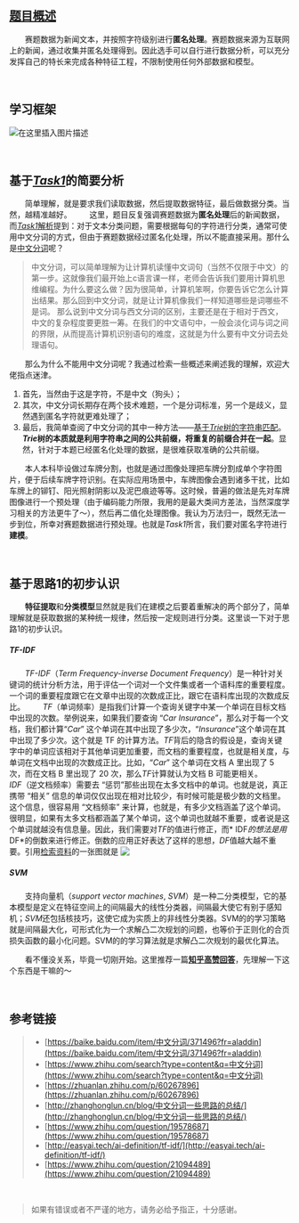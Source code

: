 ## [题目概述](https://tianchi.aliyun.com/competition/entrance/531810/introduction)
&emsp;&emsp;赛题数据为新闻文本，并按照字符级别进行**匿名处理**。赛题数据来源为互联网上的新闻，通过收集并匿名处理得到。因此选手可以自行进行数据分析，可以充分发挥自己的特长来完成各种特征工程，不限制使用任何外部数据和模型。

<br/>

## 学习框架
![在这里插入图片描述](https://img-blog.csdnimg.cn/20200721200002817.png?x-oss-process=image/watermark,type_ZmFuZ3poZW5naGVpdGk,shadow_10,text_aHR0cHM6Ly9ibG9nLmNzZG4ubmV0L3dlaXhpbl80MDgwNzcxNA==,size_16,color_FFFFFF,t_70)

<br/>

## 基于[*Task1*](https://tianchi.aliyun.com/notebook-ai/detail?spm=5176.12586969.1002.6.6406111aIKCSLV&postId=118252)的简要分析
 &emsp;&emsp;简单理解，就是要求我们读取数据，然后提取数据特征，最后做数据分类。当然，越精准越好。
 &emsp;&emsp;这里，题目反复强调赛题数据为**匿名处理**后的新闻数据，而[*Task1*解析](https://tianchi.aliyun.com/notebook-ai/detail?spm=5176.12586969.1002.6.6406111aIKCSLV&postId=118252)提到：对于文本分类问题，需要根据每句的字符进行分类，通常可使用中文分词的方式，但由于赛题数据经过匿名化处理，所以不能直接采用。那什么是[中文分词](https://baike.baidu.com/item/中文分词/371496?fr=aladdin)呢？

> 中文分词，可以简单理解为让计算机读懂中文词句（当然不仅限于中文）的第一步。这就像我们最开始上c语言课一样，老师会告诉我们要用计算机思维编程。为什么要这么做？因为很简单，计算机笨啊，你要告诉它怎么计算出结果。那么回到中文分词，就是让计算机像我们一样知道哪些是词哪些不是词。
> 那么说到中文分词与西文分词的区别，主要还是在于相对于西文，中文的复杂程度要更胜一筹。在我们的中文语句中，一般会淡化词与词之间的界限，从而提高计算机识别语句的难度，这就是为什么要有中文分词去处理语句。


 &emsp;&emsp;那么为什么不能用中文分词呢？我通过检索一些概述来阐述我的理解，欢迎大佬指点迷津。
 1. 首先，当然由于这是字符，不是中文（狗头）；
 2. 其次，中文分词长期存在两个技术难题，一个是分词标准，另一个是歧义，显然遇到匿名字符就更难处理了；
 3. 最后，我简单查阅了中文分词的其中一种方法——[基于*Trie*树的字符串匹配](http://zhanghonglun.cn/blog/中文分词一些思路的总结/)。***Trie*树的本质就是利用字符串之间的公共前缀，将重复的前缀合并在一起**。显然，针对于本题已经匿名化处理的数据，是很难获取准确的公共前缀。


&emsp;&emsp;本人本科毕设做过车牌分割，也就是通过图像处理把车牌分割成单个字符图片，便于后续车牌字符识别。在实际应用场景中，车牌图像会遇到诸多干扰，比如车牌上的铆钉、阳光照射阴影以及泥巴痕迹等等。这时候，普遍的做法是先对车牌图像进行一个预处理（由于编码能力所限，我用的是最大类间方差法，当然深度学习相关的方法更牛了～），然后再二值化处理图像。我认为万法归一，既然无法一步到位，所幸对赛题数据进行预处理。也就是*Task1*所言，我们要对匿名字符进行**建模**。

<br/>

## 基于思路1的初步认识
&emsp;&emsp;**特征提取**和**分类模型**显然就是我们在建模之后要着重解决的两个部分了，简单理解就是获取数据的某种统一规律，然后按一定规则进行分类。这里谈一下对于思路1的初步认识。

##### TF-IDF
&emsp;&emsp;*TF-IDF*（*Term Frequency-inverse Document Frequency*）是一种针对关键词的统计分析方法，用于评估一个词对一个文件集或者一个语料库的重要程度。一个词的重要程度跟它在文章中出现的次数成正比，跟它在语料库出现的次数成反比。
&emsp;&emsp;*TF*（单词频率）是指我们计算一个查询关键字中某一个单词在目标文档中出现的次数。举例说来，如果我们要查询 “*Car Insurance*”，那么对于每一个文档，我们都计算“*Car*” 这个单词在其中出现了多少次，“*Insurance*”这个单词在其中出现了多少次。这个就是 TF 的计算方法。*TF*背后的隐含的假设是，查询关键字中的单词应该相对于其他单词更加重要，而文档的重要程度，也就是相关度，与单词在文档中出现的次数成正比。比如，“*Car*” 这个单词在文档 A 里出现了 5 次，而在文档 B 里出现了 20 次，那么*TF*计算就认为文档 B 可能更相关。
&emsp;&emsp;*IDF*（逆文档频率）需要去 “惩罚”那些出现在太多文档中的单词。也就是说，真正携带 “相关” 信息的单词仅仅出现在相对比较少，有时候可能是极少数的文档里。这个信息，很容易用 “文档频率” 来计算，也就是，有多少文档涵盖了这个单词。很明显，如果有太多文档都涵盖了某个单词，这个单词也就越不重要，或者说是这个单词就越没有信息量。因此，我们需要对*TF*的值进行修正，而* IDF*的想法是用*DF*的倒数来进行修正。倒数的应用正好表达了这样的思想，*DF*值越大越不重要。引用[检索资料](http://easyai.tech/ai-definition/tf-idf/)的一张图就是
![&emsp;&emsp;](https://img-blog.csdnimg.cn/20200721215209421.png?x-oss-process=image/watermark,type_ZmFuZ3poZW5naGVpdGk,shadow_10,text_aHR0cHM6Ly9ibG9nLmNzZG4ubmV0L3dlaXhpbl80MDgwNzcxNA==,size_16,color_FFFFFF,t_70)

##### SVM
&emsp;&emsp;支持向量机（*support vector machines*, *SVM*）是一种二分类模型，它的基本模型是定义在特征空间上的间隔最大的线性分类器，间隔最大使它有别于感知机；*SVM*还包括核技巧，这使它成为实质上的非线性分类器。SVM的的学习策略就是间隔最大化，可形式化为一个求解凸二次规划的问题，也等价于正则化的合页损失函数的最小化问题。SVM的的学习算法就是求解凸二次规划的最优化算法。

&emsp;&emsp;看不懂没关系，毕竟一切刚开始。这里推荐一篇[**知乎高赞回答**](https://www.zhihu.com/question/21094489)，先理解一下这个东西是干嘛的～

<br/>


## 参考链接
>- [https://baike.baidu.com/item/中文分词/371496?fr=aladdin](https://baike.baidu.com/item/中文分词/371496?fr=aladdin)
>- [https://www.zhihu.com/search?type=content&q=中文分词](https://www.zhihu.com/search?type=content&q=中文分词)
>- [https://zhuanlan.zhihu.com/p/60267896](https://zhuanlan.zhihu.com/p/60267896)
>- [http://zhanghonglun.cn/blog/中文分词一些思路的总结/](http://zhanghonglun.cn/blog/中文分词一些思路的总结/)
>- [https://www.zhihu.com/question/19578687](https://www.zhihu.com/question/19578687)
>- [http://easyai.tech/ai-definition/tf-idf/](http://easyai.tech/ai-definition/tf-idf/)
>- [https://www.zhihu.com/question/21094489](https://www.zhihu.com/question/21094489)

<br/>

>如果有错误或者不严谨的地方，请务必给予指正，十分感谢。
